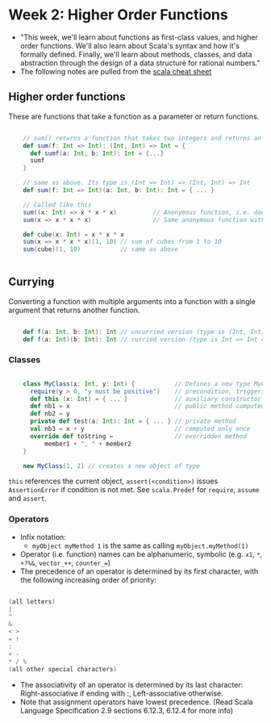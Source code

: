 # Week 2: Higher Order Functions

+ "This week, we'll learn about functions as first-class values, and higher order functions. We'll also learn about Scala's syntax and how it's formally defined. Finally, we'll learn about methods, classes, and data abstraction through the design of a data structure for rational numbers."
+ The following notes are pulled from the [scala cheat sheet](https://github.com/lampepfl/progfun-wiki/blob/gh-pages/CheatSheet.md)

## Higher order functions

These are functions that take a function as a parameter or return functions.

```scala

    // sum() returns a function that takes two integers and returns an integer  
    def sum(f: Int => Int): (Int, Int) => Int = {  
      def sumf(a: Int, b: Int): Int = {...}  
      sumf  
    } 

    // same as above. Its type is (Int => Int) => (Int, Int) => Int  
    def sum(f: Int => Int)(a: Int, b: Int): Int = { ... } 

    // Called like this
    sum((x: Int) => x * x * x)          // Anonymous function, i.e. does not have a name  
    sum(x => x * x * x)                 // Same anonymous function with type inferred

    def cube(x: Int) = x * x * x  
    sum(x => x * x * x)(1, 10) // sum of cubes from 1 to 10
    sum(cube)(1, 10)           // same as above      
    
```

## Currying

Converting a function with multiple arguments into a function with a single argument that returns another function.

```scala

    def f(a: Int, b: Int): Int // uncurried version (type is (Int, Int) => Int)
    def f(a: Int)(b: Int): Int // curried version (type is Int => Int => Int)

```

### Classes

```scala

    class MyClass(x: Int, y: Int) {           // Defines a new type MyClass with a constructor  
      require(y > 0, "y must be positive")    // precondition, triggering an IllegalArgumentException if not met  
      def this (x: Int) = { ... }             // auxiliary constructor   
      def nb1 = x                             // public method computed every time it is called  
      def nb2 = y  
      private def test(a: Int): Int = { ... } // private method  
      val nb3 = x + y                         // computed only once  
      override def toString =                 // overridden method  
          member1 + ", " + member2 
    }

    new MyClass(1, 2) // creates a new object of type

```

```this``` references the current object, ```assert(<condition>)``` issues ```AssertionError``` if condition is not met. See ```scala.Predef``` for ```require```, ```assume``` and ```assert```.

### Operators

+ Infix notation:
  + ```myObject myMethod 1``` is the same as calling ```myObject.myMethod(1)```
+ Operator (i.e. function) names can be alphanumeric, symbolic (e.g. ```x1```, ```*```, ```+?%&```, ```vector_++```, ```counter_=```)
+ The precedence of an operator is determined by its first character, with the following increasing order of priority:


```scala

(all letters)
|
^
&
< >
= !
:
+ -
* / %
(all other special characters)

```

+ The associativity of an operator is determined by its last character: Right-associative if ending with :, Left-associative otherwise.
+ Note that assignment operators have lowest precedence. (Read Scala Language Specification 2.9 sections 6.12.3, 6.12.4 for more info)
